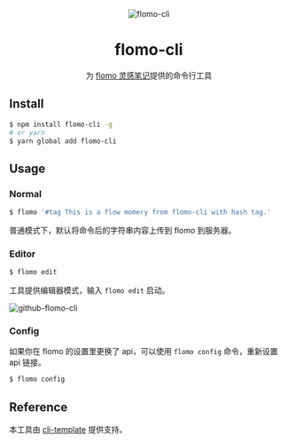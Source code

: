 <div align="center">

<img src="https://mayandev.oss-cn-hangzhou.aliyuncs.com/uPic/flomo-cli.png" alt="flomo-cli"/>

# flomo-cli

为 [flomo 灵感笔记](https://flomoapp.com/)提供的命令行工具

</div>

## Install

```bash
$ npm install flomo-cli -g
# or yarn
$ yarn global add flomo-cli
```

## Usage

### Normal

```bash
$ flomo '#tag This is a flow momery from flomo-cli with hash tag.'
```

普通模式下，默认将命令后的字符串内容上传到 flomo 到服务器。

### Editor

```bash
$ flomo edit
```

工具提供编辑器模式，输入 `flomo edit` 启动。

![github-flomo-cli](https://mayandev.oss-cn-hangzhou.aliyuncs.com/uPic/github-flomo-cli.gif)

### Config

如果你在 flomo 的设置里更换了 api，可以使用 `flomo config` 命令，重新设置 api 链接。

```bash
$ flomo config
```

## Reference

本工具由 [cli-template](https://github.com/Mayandev/cli-template) 提供支持。
